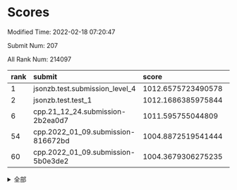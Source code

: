# Scores

Modified Time: 2022-02-18 07:20:47

Submit Num: 207

All Rank Num: 214097

| rank |               submit               |       score        |       sigma        | pk_num |
| :--- | :--------------------------------- | :----------------- | :----------------- | :----- |
| 1    | jsonzb.test.submission_level_4     | 1012.6575723490578 | 0.8324928080391051 | 4135   |
| 2    | jsonzb.test.test_1                 | 1012.1686385975844 | 0.8361212416659992 | 4132   |
| 6    | cpp.21_12_24.submission-2b2ea0d7   | 1011.595755044809  | 0.7769731031152072 | 4136   |
| 54   | cpp.2022_01_09.submission-816672bd | 1004.8872519541444 | 0.718245371194374  | 4139   |
| 60   | cpp.2022_01_09.submission-5b0e3de2 | 1004.3679306275235 | 0.7324163363167273 | 4138   |


<details>
<summary>全部</summary>

| rank |                 submit                 |       score        |       sigma        | pk_num |
| :--- | :------------------------------------- | :----------------- | :----------------- | :----- |
| 1    | jsonzb.test.submission_level_4         | 1012.6575723490578 | 0.8324928080391051 | 4135   |
| 2    | jsonzb.test.test_1                     | 1012.1686385975844 | 0.8361212416659992 | 4132   |
| 3    | gobigger.level_3.submission_level_3_15 | 1012.0243252118914 | 0.7709649292504092 | 4135   |
| 4    | gobigger.level_3.submission_level_3_6  | 1011.7505569171944 | 0.7799675561842098 | 4137   |
| 5    | gobigger.level_3.submission_level_3_34 | 1011.6033202953281 | 0.7951548911595884 | 4137   |
| 6    | cpp.21_12_24.submission-2b2ea0d7       | 1011.595755044809  | 0.7769731031152072 | 4136   |
| 7    | gobigger.level_3.submission_level_3_14 | 1011.2954323896427 | 0.7790959970879783 | 4135   |
| 8    | gobigger.level_3.submission_level_3_28 | 1011.0990621912007 | 0.7420295500028599 | 4131   |
| 9    | gobigger.level_3.submission_level_3_40 | 1011.0568918133903 | 0.7561195356785262 | 4137   |
| 10   | gobigger.level_3.submission_level_3_10 | 1010.918263512916  | 0.779098048931223  | 4137   |
| 11   | gobigger.level_3.submission_level_3_30 | 1010.8872686593119 | 0.7577377024328568 | 4140   |
| 12   | gobigger.level_3.submission_level_3_33 | 1010.8812346438177 | 0.7912698576435597 | 4138   |
| 13   | gobigger.level_3.submission_level_3_23 | 1010.7377056177845 | 0.7648964877496005 | 4135   |
| 14   | gobigger.level_3.submission_level_3_20 | 1010.712176931834  | 0.7773512346694778 | 4141   |
| 15   | gobigger.level_3.submission_level_3_42 | 1010.6907174963784 | 0.7835027226267129 | 4139   |
| 16   | gobigger.level_3.submission_level_3_2  | 1010.6258454297559 | 0.7792997964749662 | 4137   |
| 17   | gobigger.level_3.submission_level_3_49 | 1010.619871309559  | 0.7646569900650505 | 4138   |
| 18   | gobigger.level_3.submission_level_3_1  | 1010.5759457271255 | 0.7606192653353676 | 4134   |
| 19   | gobigger.level_3.submission_level_3_29 | 1010.5656408036748 | 0.7537620843178927 | 4138   |
| 20   | gobigger.level_3.submission_level_3_21 | 1010.4657452124835 | 0.7632764188022637 | 4137   |
| 21   | gobigger.level_3.submission_level_3_24 | 1010.464576047825  | 0.765249650464784  | 4134   |
| 22   | gobigger.level_3.submission_level_3_22 | 1010.4542378464399 | 0.7531067043370799 | 4136   |
| 23   | gobigger.level_3.submission_level_3_7  | 1010.4204070209215 | 0.7453837548188857 | 4139   |
| 24   | gobigger.level_3.submission_level_3_16 | 1010.3863979127435 | 0.7585110092050211 | 4140   |
| 25   | gobigger.level_3.submission_level_3_13 | 1010.3401166974594 | 0.78422062335548   | 4137   |
| 26   | gobigger.level_3.submission_level_3_27 | 1010.2395994940673 | 0.7558517177099319 | 4134   |
| 27   | gobigger.level_3.submission_level_3_11 | 1010.2112614205073 | 0.744851985213565  | 4131   |
| 28   | gobigger.level_3.submission_level_3_4  | 1010.2082894024707 | 0.7918718527117244 | 4134   |
| 29   | gobigger.level_3.submission_level_3_32 | 1010.2080902223462 | 0.7668303019670847 | 4140   |
| 30   | gobigger.level_3.submission_level_3_26 | 1010.2029320883919 | 0.759125060346505  | 4136   |
| 31   | gobigger.level_3.submission_level_3_39 | 1010.1906644732924 | 0.7411377825758105 | 4138   |
| 32   | gobigger.level_3.submission_level_3_47 | 1009.9054557987895 | 0.7527842054906176 | 4138   |
| 33   | gobigger.level_3.submission_level_3_48 | 1009.8646844005413 | 0.7810883279452357 | 4139   |
| 34   | gobigger.level_3.submission_level_3_41 | 1009.7985811070467 | 0.7494527921598202 | 4136   |
| 35   | gobigger.level_3.submission_level_3_8  | 1009.7943309599283 | 0.7603868061501171 | 4136   |
| 36   | gobigger.level_3.submission_level_3_5  | 1009.7813875773913 | 0.743559898680262  | 4136   |
| 37   | gobigger.level_3.submission_level_3_25 | 1009.7419791994985 | 0.7490176241927913 | 4139   |
| 38   | gobigger.level_3.submission_level_3_45 | 1009.7013207059216 | 0.7532889101316904 | 4138   |
| 39   | gobigger.level_3.submission_level_3_3  | 1009.6696027514685 | 0.7484847430563918 | 4139   |
| 40   | gobigger.level_3.submission_level_3_38 | 1009.6268913777884 | 0.7544887612534538 | 4135   |
| 41   | gobigger.level_3.submission_level_3_36 | 1009.6075089117761 | 0.7581807603520475 | 4138   |
| 42   | gobigger.level_3.submission_level_3_9  | 1009.5566661894065 | 0.7595898434462544 | 4139   |
| 43   | gobigger.level_3.submission_level_3_35 | 1009.5247963656915 | 0.7615371292662093 | 4138   |
| 44   | gobigger.level_3.submission_level_3_31 | 1009.5191236182446 | 0.7425116908538444 | 4139   |
| 45   | gobigger.level_3.submission_level_3_0  | 1009.4885525819553 | 0.7579596767591823 | 4143   |
| 46   | gobigger.level_3.submission_level_3_43 | 1009.1611193471954 | 0.731530963153236  | 4136   |
| 47   | gobigger.level_3.submission_level_3_19 | 1009.1463248396412 | 0.7553331396970977 | 4135   |
| 48   | gobigger.level_3.submission_level_3_44 | 1008.9733690644651 | 0.7570502332750053 | 4140   |
| 49   | gobigger.level_3.submission_level_3_37 | 1008.9415712575969 | 0.77593451693178   | 4139   |
| 50   | gobigger.level_3.submission_level_3_12 | 1008.9250816623106 | 0.7379974061108692 | 4138   |
| 51   | gobigger.level_3.submission_level_3_17 | 1008.8373788709299 | 0.7375432179572559 | 4141   |
| 52   | gobigger.level_3.submission_level_3_46 | 1008.6121776086983 | 0.7283796462818269 | 4137   |
| 53   | gobigger.level_3.submission_level_3_18 | 1008.4026050738598 | 0.7458764436931516 | 4135   |
| 54   | cpp.2022_01_09.submission-816672bd     | 1004.8872519541444 | 0.718245371194374  | 4139   |
| 55   | gobigger.level_1.submission_level_1_15 | 1004.7682637361704 | 0.723202954243739  | 4140   |
| 56   | gobigger.level_1.submission_level_1_29 | 1004.6982597873341 | 0.7129496601248202 | 4136   |
| 57   | gobigger.level_1.submission_level_1_21 | 1004.5327921217125 | 0.7357395503113711 | 4138   |
| 58   | gobigger.level_1.submission_level_1_43 | 1004.4846503648655 | 0.7164143604294211 | 4142   |
| 59   | gobigger.level_1.submission_level_1_31 | 1004.4258331628005 | 0.7096256924200255 | 4140   |
| 60   | cpp.2022_01_09.submission-5b0e3de2     | 1004.3679306275235 | 0.7324163363167273 | 4138   |
| 61   | gobigger.level_1.submission_level_1_4  | 1004.0730756321424 | 0.7103614719303628 | 4140   |
| 62   | gobigger.level_1.submission_level_1_24 | 1004.0261777668928 | 0.7149038985805811 | 4139   |
| 63   | gobigger.level_1.submission_level_1_46 | 1003.9887896071778 | 0.7163106316885418 | 4138   |
| 64   | gobigger.level_1.submission_level_1_9  | 1003.92355712825   | 0.7204363502215049 | 4132   |
| 65   | gobigger.level_1.submission_level_1_42 | 1003.9035196771041 | 0.7173605065329929 | 4137   |
| 66   | gobigger.level_1.submission_level_1_27 | 1003.8273146145466 | 0.7191692200373876 | 4142   |
| 67   | gobigger.level_1.submission_level_1_1  | 1003.7825489272741 | 0.7129057735195007 | 4133   |
| 68   | gobigger.level_1.submission_level_1_12 | 1003.7241127605294 | 0.7166838296222436 | 4142   |
| 69   | gobigger.level_1.submission_level_1_16 | 1003.7069622296242 | 0.724732022134766  | 4139   |
| 70   | gobigger.level_1.submission_level_1_28 | 1003.6791968175355 | 0.7208562342728503 | 4135   |
| 71   | gobigger.level_1.submission_level_1_44 | 1003.6739882159231 | 0.7163296083515595 | 4139   |
| 72   | gobigger.level_1.submission_level_1_35 | 1003.6526418526986 | 0.7230959286771147 | 4135   |
| 73   | gobigger.level_1.submission_level_1_13 | 1003.5992744551892 | 0.7268999577311144 | 4141   |
| 74   | gobigger.level_1.submission_level_1_6  | 1003.5644142345568 | 0.7200820642260725 | 4132   |
| 75   | gobigger.level_1.submission_level_1_33 | 1003.4957848009051 | 0.7094115170209208 | 4137   |
| 76   | gobigger.level_1.submission_level_1_34 | 1003.482482144344  | 0.7127447024849436 | 4132   |
| 77   | gobigger.level_1.submission_level_1_7  | 1003.4439963958795 | 0.7231826676869907 | 4130   |
| 78   | gobigger.level_1.submission_level_1_14 | 1003.4019135895036 | 0.720787612676394  | 4138   |
| 79   | gobigger.level_1.submission_level_1_20 | 1003.3695951867786 | 0.7158175935134942 | 4139   |
| 80   | gobigger.level_1.submission_level_1_5  | 1003.3610949513982 | 0.7120109502148104 | 4132   |
| 81   | gobigger.level_1.submission_level_1_45 | 1003.3427752642075 | 0.7229407432437521 | 4144   |
| 82   | gobigger.level_1.submission_level_1_30 | 1003.3360004145633 | 0.7350622982051825 | 4137   |
| 83   | gobigger.level_1.submission_level_1_10 | 1003.334879439322  | 0.7234636888823371 | 4131   |
| 84   | gobigger.level_1.submission_level_1_18 | 1003.2944229475147 | 0.7276720966300633 | 4139   |
| 85   | gobigger.level_1.submission_level_1_23 | 1003.2263341218754 | 0.7128408495795704 | 4134   |
| 86   | gobigger.level_1.submission_level_1_3  | 1003.1191423475323 | 0.7151998301764    | 4135   |
| 87   | gobigger.level_1.submission_level_1_11 | 1002.9930178637991 | 0.7087779839542232 | 4137   |
| 88   | gobigger.level_1.submission_level_1_47 | 1002.9744401817443 | 0.7159281787213836 | 4135   |
| 89   | gobigger.level_1.submission_level_1_8  | 1002.9549634970215 | 0.7310147257258454 | 4141   |
| 90   | gobigger.level_1.submission_level_1_25 | 1002.9434225015513 | 0.7141947071201536 | 4134   |
| 91   | gobigger.level_1.submission_level_1_32 | 1002.8874103117068 | 0.7243168452336501 | 4140   |
| 92   | gobigger.level_1.submission_level_1_49 | 1002.8459355687463 | 0.7132294614337095 | 4139   |
| 93   | gobigger.level_1.submission_level_1_40 | 1002.8014110338064 | 0.70528387978502   | 4139   |
| 94   | gobigger.level_1.submission_level_1_38 | 1002.7921311549471 | 0.7123103677141533 | 4133   |
| 95   | gobigger.level_1.submission_level_1_2  | 1002.7246916351097 | 0.7250697441543446 | 4141   |
| 96   | gobigger.level_1.submission_level_1_26 | 1002.6969385899039 | 0.7055845863285536 | 4137   |
| 97   | gobigger.level_1.submission_level_1_19 | 1002.6863746634826 | 0.7151394966547175 | 4140   |
| 98   | gobigger.level_1.submission_level_1_41 | 1002.5627411576254 | 0.7107996039852144 | 4139   |
| 99   | gobigger.level_1.submission_level_1_36 | 1002.4365751747179 | 0.7174489370002303 | 4135   |
| 100  | gobigger.level_1.submission_level_1_17 | 1002.4096664837183 | 0.7050929160176014 | 4134   |
| 101  | gobigger.level_1.submission_level_1_48 | 1002.3430920998654 | 0.7104796220946539 | 4136   |
| 102  | gobigger.level_1.submission_level_1_22 | 1002.282236598263  | 0.7112994518351582 | 4138   |
| 103  | gobigger.level_1.submission_level_1_0  | 1002.2152774805758 | 0.7257848330648069 | 4142   |
| 104  | gobigger.level_1.submission_level_1_39 | 1001.6519574968469 | 0.7162948100728966 | 4140   |
| 105  | gobigger.level_1.submission_level_1_37 | 1001.2515074837439 | 0.7076523722307168 | 4138   |
| 106  | gobigger.random.submission_random_32   | 997.1841724479197  | 0.7107400708757273 | 4135   |
| 107  | gobigger.random.submission_random_2    | 997.1140954762134  | 0.7024772530616628 | 4138   |
| 108  | gobigger.random.submission_random_9    | 996.8309712907526  | 0.7269617478609036 | 4135   |
| 109  | gobigger.random.submission_random_41   | 996.7836079132022  | 0.7180870049512317 | 4136   |
| 110  | gobigger.random.submission_random_21   | 996.7700077981674  | 0.7018455163769504 | 4131   |
| 111  | gobigger.random.submission_random_25   | 996.6645984215669  | 0.7173318313160455 | 4136   |
| 112  | gobigger.random.submission_random_1    | 996.5949478143235  | 0.7119101562106835 | 4141   |
| 113  | gobigger.random.submission_random_45   | 996.5389476820845  | 0.717610377868373  | 4140   |
| 114  | gobigger.random.submission_random_27   | 996.5234424057918  | 0.7080312375165124 | 4137   |
| 115  | gobigger.random.submission_random_18   | 996.4009244868396  | 0.709985111821525  | 4138   |
| 116  | gobigger.random.submission_random_16   | 996.3716149737921  | 0.7139373795346537 | 4137   |
| 117  | gobigger.random.submission_random_43   | 996.3706366184533  | 0.7148003331070001 | 4138   |
| 118  | gobigger.random.submission_random_44   | 996.2923431906001  | 0.7041037044785153 | 4142   |
| 119  | gobigger.random.submission_random_22   | 996.2732936511799  | 0.707891381143612  | 4136   |
| 120  | gobigger.random.submission_random_15   | 996.2701309115537  | 0.726440592991468  | 4138   |
| 121  | gobigger.random.submission_random_29   | 996.2539322958883  | 0.6962940665757046 | 4137   |
| 122  | gobigger.random.submission_random_12   | 996.2293464475654  | 0.7147154148507108 | 4137   |
| 123  | gobigger.random.submission_random_23   | 996.2056835606778  | 0.7056224962835718 | 4134   |
| 124  | gobigger.random.submission_random_20   | 996.1766133123773  | 0.7039315085078791 | 4136   |
| 125  | gobigger.random.submission_random_48   | 996.1742386366265  | 0.706156130120315  | 4132   |
| 126  | gobigger.random.submission_random_11   | 996.1495153738398  | 0.724101811298674  | 4134   |
| 127  | gobigger.random.submission_random_34   | 996.1074127215279  | 0.7132756310659092 | 4140   |
| 128  | gobigger.random.submission_random_4    | 996.0766636632591  | 0.720045753157408  | 4139   |
| 129  | gobigger.random.submission_random_37   | 996.0554045542013  | 0.7078848033521833 | 4136   |
| 130  | gobigger.random.submission_random_17   | 996.04406007665    | 0.7196525079043864 | 4139   |
| 131  | gobigger.random.submission_random_40   | 995.9988949072732  | 0.7163076184191166 | 4138   |
| 132  | gobigger.random.submission_random_49   | 995.8073742957654  | 0.7032004527902953 | 4141   |
| 133  | gobigger.random.submission_random_7    | 995.7640358314818  | 0.7042494457124537 | 4142   |
| 134  | gobigger.random.submission_random_39   | 995.731607916379   | 0.725771543304433  | 4141   |
| 135  | gobigger.random.submission_random_14   | 995.7190563968664  | 0.7107745852283178 | 4136   |
| 136  | gobigger.random.submission_random_0    | 995.6981851606887  | 0.7128434334105627 | 4143   |
| 137  | gobigger.random.submission_random_5    | 995.6770561347814  | 0.7197022544414229 | 4136   |
| 138  | gobigger.random.submission_random_26   | 995.6340705111783  | 0.7114363116283346 | 4137   |
| 139  | gobigger.random.submission_random_10   | 995.5569689129745  | 0.7140911013266177 | 4136   |
| 140  | gobigger.random.submission_random_28   | 995.5472862314506  | 0.7115932126316352 | 4131   |
| 141  | gobigger.random.submission_random_13   | 995.5065755107415  | 0.7174583550592489 | 4142   |
| 142  | gobigger.random.submission_random_31   | 995.4946145604902  | 0.7146070307314367 | 4142   |
| 143  | gobigger.random.submission_random_38   | 995.4570669743033  | 0.7059491764447552 | 4144   |
| 144  | gobigger.random.submission_random_19   | 995.4361332448718  | 0.7142370709934794 | 4136   |
| 145  | gobigger.random.submission_random_3    | 995.3546709872908  | 0.717642470749809  | 4135   |
| 146  | gobigger.random.submission_random_35   | 995.334386656067   | 0.7270469555883136 | 4142   |
| 147  | gobigger.random.submission_random_46   | 995.3185715307926  | 0.7155142856682273 | 4135   |
| 148  | gobigger.random.submission_random_47   | 995.2272014897146  | 0.7130368706726665 | 4139   |
| 149  | gobigger.random.submission_random_8    | 995.1868210759831  | 0.7195177029600881 | 4141   |
| 150  | gobigger.random.submission_random_33   | 995.0861225401447  | 0.7167708410777712 | 4138   |
| 151  | gobigger.random.submission_random_24   | 994.9608776019497  | 0.6879699494521114 | 4134   |
| 152  | gobigger.random.submission_random_30   | 994.7316488287738  | 0.7165991829005715 | 4134   |
| 153  | gobigger.random.submission_random_6    | 994.7160567274016  | 0.7260218568037048 | 4136   |
| 154  | gobigger.random.submission_random_36   | 994.5841632924878  | 0.7208350324851676 | 4142   |
| 155  | gobigger.random.submission_random_42   | 994.1705183094937  | 0.7219741544858129 | 4137   |
| 156  | gobigger.level_2.submission_level_2_40 | 994.1147003609118  | 0.737609920405324  | 4138   |
| 157  | gobigger.level_2.submission_level_2_47 | 993.6997997976982  | 0.7219650858173023 | 4140   |
| 158  | gobigger.level_2.submission_level_2_17 | 993.6968533686954  | 0.73760594089645   | 4137   |
| 159  | gobigger.level_2.submission_level_2_29 | 993.6269670274501  | 0.7482144684056022 | 4139   |
| 160  | gobigger.level_2.submission_level_2_46 | 993.4949200548185  | 0.7318597446701054 | 4139   |
| 161  | gobigger.level_2.submission_level_2_24 | 993.3835673944579  | 0.7312120880925783 | 4140   |
| 162  | gobigger.level_2.submission_level_2_18 | 993.2332617756572  | 0.7443614562209112 | 4139   |
| 163  | gobigger.level_2.submission_level_2_30 | 993.2179023194929  | 0.7277951123101492 | 4139   |
| 164  | gobigger.level_2.submission_level_2_13 | 993.1107751996257  | 0.7403133658411808 | 4137   |
| 165  | gobigger.level_2.submission_level_2_33 | 993.01944566289    | 0.7489251098670542 | 4131   |
| 166  | gobigger.level_2.submission_level_2_25 | 992.9683029370404  | 0.7504762283414911 | 4139   |
| 167  | gobigger.level_2.submission_level_2_49 | 992.9272659985959  | 0.7316101668643904 | 4136   |
| 168  | gobigger.level_2.submission_level_2_7  | 992.8907742520848  | 0.7390006962285948 | 4134   |
| 169  | gobigger.level_2.submission_level_2_27 | 992.8058359715134  | 0.7310123353502602 | 4133   |
| 170  | gobigger.level_2.submission_level_2_28 | 992.7428179715486  | 0.7443026786586432 | 4136   |
| 171  | gobigger.level_2.submission_level_2_19 | 992.7170819017424  | 0.7523548276030572 | 4134   |
| 172  | gobigger.level_2.submission_level_2_26 | 992.5453868243142  | 0.7416953210473685 | 4133   |
| 173  | gobigger.level_2.submission_level_2_0  | 992.5350067173454  | 0.740365621612698  | 4137   |
| 174  | gobigger.level_2.submission_level_2_22 | 992.4452267551497  | 0.7508760634299341 | 4136   |
| 175  | gobigger.level_2.submission_level_2_2  | 992.2910644643181  | 0.7331626622441414 | 4139   |
| 176  | gobigger.level_2.submission_level_2_36 | 992.2540489034577  | 0.7285938886947877 | 4139   |
| 177  | gobigger.level_2.submission_level_2_8  | 992.1668445394929  | 0.7385826327039612 | 4132   |
| 178  | gobigger.level_2.submission_level_2_4  | 992.1273910036072  | 0.7456981767877503 | 4140   |
| 179  | gobigger.level_2.submission_level_2_10 | 992.1146397587114  | 0.7398769715956137 | 4136   |
| 180  | gobigger.level_2.submission_level_2_21 | 992.0250337156257  | 0.7331942904642984 | 4135   |
| 181  | gobigger.level_2.submission_level_2_5  | 992.010036903318   | 0.7333472061558904 | 4138   |
| 182  | gobigger.level_2.submission_level_2_43 | 991.9856952650929  | 0.7410251296181642 | 4135   |
| 183  | gobigger.level_2.submission_level_2_48 | 991.9191808805465  | 0.7446272900451832 | 4135   |
| 184  | gobigger.level_2.submission_level_2_6  | 991.7981440488916  | 0.7477980324768527 | 4138   |
| 185  | gobigger.level_2.submission_level_2_37 | 991.7192004586811  | 0.7591583693449074 | 4137   |
| 186  | gobigger.level_2.submission_level_2_38 | 991.6114935096581  | 0.7517585035458519 | 4140   |
| 187  | gobigger.level_2.submission_level_2_14 | 991.5388926942938  | 0.7488291207190296 | 4136   |
| 188  | gobigger.level_2.submission_level_2_32 | 991.4679879632954  | 0.7624760289150864 | 4134   |
| 189  | gobigger.level_2.submission_level_2_9  | 991.4492626138765  | 0.758097559958107  | 4137   |
| 190  | gobigger.level_2.submission_level_2_42 | 991.4320270672596  | 0.7624708143038137 | 4135   |
| 191  | gobigger.level_2.submission_level_2_41 | 991.3747475506382  | 0.7663048245130322 | 4141   |
| 192  | gobigger.level_2.submission_level_2_15 | 991.3372202431826  | 0.7598368381853267 | 4137   |
| 193  | gobigger.level_2.submission_level_2_1  | 991.0448522292075  | 0.7479210816152977 | 4139   |
| 194  | gobigger.level_2.submission_level_2_3  | 991.0091982579536  | 0.7568113900094521 | 4137   |
| 195  | gobigger.level_2.submission_level_2_35 | 990.9903202203378  | 0.7574945334899271 | 4136   |
| 196  | gobigger.level_2.submission_level_2_45 | 990.9665376133918  | 0.7555325026865812 | 4139   |
| 197  | gobigger.level_2.submission_level_2_34 | 990.9471771370781  | 0.758223465519058  | 4133   |
| 198  | gobigger.level_2.submission_level_2_11 | 990.9150043899004  | 0.7573386496485487 | 4135   |
| 199  | gobigger.level_2.submission_level_2_23 | 990.8847593830727  | 0.7519273618616648 | 4134   |
| 200  | gobigger.level_2.submission_level_2_12 | 990.7686480639388  | 0.7467025802692308 | 4131   |
| 201  | gobigger.level_2.submission_level_2_31 | 990.7041007498974  | 0.7461529907117035 | 4137   |
| 202  | gobigger.level_2.submission_level_2_39 | 990.6407321879078  | 0.7528107158174812 | 4140   |
| 203  | gobigger.level_2.submission_level_2_16 | 990.5189321884     | 0.8035020841060805 | 4137   |
| 204  | gobigger.level_2.submission_level_2_20 | 990.109666060399   | 0.7634623258704832 | 4136   |
| 205  | gobigger.level_2.submission_level_2_44 | 989.1304678007602  | 0.7935417868287743 | 4133   |
| 206  | gobigger.none.submission_none_1        | 978.5034404520588  | 1.2511829518893913 | 4139   |
| 207  | gobigger.none.submission_none_0        | 976.4939090939002  | 1.476508939260936  | 4139   |

</details>